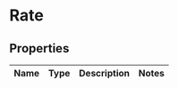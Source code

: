 # Rate

## Properties
Name | Type | Description | Notes
------------ | ------------- | ------------- | -------------

